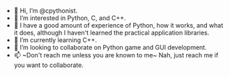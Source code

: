 - 👋 Hi, I’m @cpythonist.
- 👀 I’m interested in Python, C, and C++.
- 🐍 I have a good amount of experience of Python, how it works, and what it does, although I haven't learned the practical application libraries.
- 🌱 I’m currently learning C++.
- 💞️ I’m looking to collaborate on Python game and GUI development.
- 📫 ~Don't reach me unless you are known to me~ Nah, just reach me if you want to collaborate.

<!---
cpythonist/cpythonist is a ✨ special ✨ repository because its `README.md` (this file) appears on your GitHub profile.
You can click the Preview link to take a look at your changes.
--->
